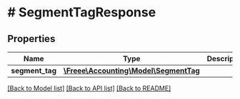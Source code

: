 # # SegmentTagResponse

## Properties

Name | Type | Description | Notes
------------ | ------------- | ------------- | -------------
**segment_tag** | [**\Freee\Accounting\Model\SegmentTag**](SegmentTag.md) |  | 

[[Back to Model list]](../../README.md#documentation-for-models) [[Back to API list]](../../README.md#documentation-for-api-endpoints) [[Back to README]](../../README.md)



